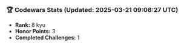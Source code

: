 ### 🏆 Codewars Stats (Updated: 2025-03-21 09:08:27 UTC)

- **Rank:** 8 kyu
- **Honor Points:** 3
- **Completed Challenges:** 1
